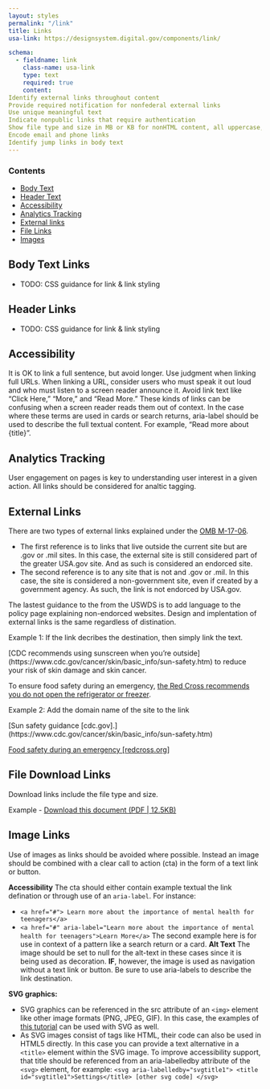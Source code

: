 ```yaml
---
layout: styles
permalink: "/link"
title: Links
usa-link: https://designsystem.digital.gov/components/link/

schema: 
  - fieldname: link
    class-name: usa-link
    type: text
    required: true
    content: 
Identify external links throughout content
Provide required notification for nonfederal external links
Use unique meaningful text
Indicate nonpublic links that require authentication
Show file type and size in MB or KB for nonHTML content, all uppercase, comma for separator 
Encode email and phone links
Identify jump links in body text
---
```



### Contents
- [Body Text](#body)
- [Header Text](#header)
- [Accessibility](#acc)
- [Analytics Tracking](#tracking)
- [External links](#ext)
- [File Links](#files)
- [Images](#image)

<a name="body"></a>
## Body Text Links

- TODO: CSS guidance for link & link styling

<a name="header"></a>
## Header Links

- TODO: CSS guidance for link & link styling

<a name="acc"></a>
## Accessibility

It is OK to link a full sentence, but avoid longer.
Use judgment when linking full URLs. When linking a URL, consider users who must speak it out loud and who must listen to a screen reader announce it.
Avoid link text like “Click Here,” “More,” and “Read More.” These kinds of links can be confusing when a screen reader reads them out of context.
In the case where these terms are used in cards or search returns, aria-label should be used to describe the full textual content. For example, “Read more about {title}”.

<a name="tracking"></a>
## Analytics Tracking 
User engagement on pages is key to understanding user interest in a given action. All links should be considered for analtic tagging.

<a name="ext"></a>
## External Links
There are two types of external links explained under the [OMB M-17-06](https://digital.gov/resources/required-web-content-and-links/#external-links). 
- The first reference is to links that live outside the current site but are .gov or .mil sites. In this case, the external site is still considered part of the greater USA.gov site. And as such is considered an endorced site. 
- The second reference is to any site that is not and .gov or .mil. In this case, the site is considered a non-government site, even if created by a government agency. As such, the link is not endorced by USA.gov. 

The lastest guidance to the from the USWDS is to add language to the policy page explaining non-endorced websites. Design and implentation of external links is the same regardless of distination. 

Example 1: If the link decribes the destination, then simply link the text.

<div class="quote"  markdown="1">
[CDC recommends using sunscreen when you’re outside](https://www.cdc.gov/cancer/skin/basic_info/sun-safety.htm) to reduce your risk of skin damage and skin cancer.

To ensure food safety during an emergency, [the Red Cross recommends you do not open the refrigerator or freezer](https://www.redcross.org/get-help/how-to-prepare-for-emergencies/types-of-emergencies/food-safety.html).
</div>

Example 2: Add the domain name of the site to the link

<div class="quote"  markdown="1">
[Sun safety guidance [cdc.gov].](https://www.cdc.gov/cancer/skin/basic_info/sun-safety.htm)

[Food safety during an emergency [redcross.org]](https://www.redcross.org/get-help/how-to-prepare-for-emergencies/types-of-emergencies/food-safety.html)
</div>

<a name="files"></a>
## File Download Links
Download links include the file type and size.

Example - <a href="">Download this document (PDF | 12.5KB)</a>

<a name="image"></a>
## Image Links
Use of images as links should be avoided where possible. Instead an image should be combined with a clear call to action (cta) in the form of a text link or button.

**Accessibility**
The cta should either contain example textual the link defination or through use of an `aria-label`.
For instance:
- `<a href="#"> Learn more about the importance of mental health for teenagers</a>`
- `<a href="#" aria-label="Learn more about the importance of mental health for teenagers">Learn More</a>`
The second example here is for use in context of a pattern like a search return or a card.
**Alt Text** The image should be set to null for the alt-text in these cases since it is being used as decoration.
**IF**, however, the image is used as navigation without a text link or button. Be sure to use aria-labels to describe the link destination.

**SVG graphics:**

- SVG graphics can be referenced in the src attribute of an `<img>` element like other image formats (PNG, JPEG, GIF). In this case, the examples of [this tutorial](https://www.w3.org/WAI/tutorials/images/) can be used with SVG as well.
- As SVG images consist of tags like HTML, their code can also be used in HTML5 directly. In this case you can provide a text alternative in a `<title>` element within the SVG image. To improve accessibility support, that title should be referenced from an aria-labelledby attribute of the `<svg>` element, for example: `<svg aria-labelledby="svgtitle1"> <title id="svgtitle1">Settings</title> [other svg code] </svg>`